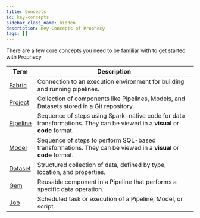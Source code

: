 ```yaml
---
title: Concepts
id: key-concepts
sidebar_class_name: hidden
description: Key Concepts of Prophecy
tags: []
---
```


There are a few core concepts you need to be familiar with to get started with Prophecy.

| Term                                           | Description                                                                                                                |
| ---------------------------------------------- | -------------------------------------------------------------------------------------------------------------------------- |
| [Fabric](docs/concepts/fabrics/fabrics.md)     | Connection to an execution environment for building and running pipelines.                                                 |
| [Project](docs/concepts/project/project.md)    | Collection of components like Pipelines, Models, and Datasets stored in a Git repository.                                  |
| [Pipeline](docs/concepts/project/pipelines.md) | Sequence of steps using Spark-native code for data transformations. They can be viewed in a **visual** or **code** format. |
| [Model](docs/concepts/project/models.md)       | Sequence of steps to perform SQL-based transformations. They can be viewed in a **visual** or **code** format.             |
| [Dataset](docs/concepts/project/dataset.md)    | Structured collection of data, defined by type, location, and properties.                                                  |
| [Gem](docs/concepts/project/gems.md)           | Reusable component in a Pipeline that performs a specific data operation.                                                  |
| [Job](docs/Orchestration/Orchestration.md)     | Scheduled task or execution of a Pipeline, Model, or script.                                                               |
